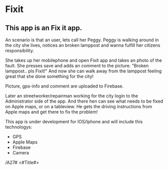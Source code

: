 # Fixit

## This app is an Fix it app.

An scenario is that an user, lets call her Peggy.
Peggy is walking around in the city she lives, notices an broken lamppost and wanna fulfill her citizens responsibility.

She takes up her mobilephone and open Fixit app and takes an photo of the fault. She presses save and adds an comment to the picture.
"Broken lamppost.. pls Fixit!" And now she can walk away from the lamppost feeling great that she done something for the city!

Picture, gps-info and comment are uploaded to Firebase.

Later an streetworker/repairman working for the city login to the Administrator side of the app.
And there hen can see what needs to be fixed on Apple maps, or on a tableview. He gets the driving instructions from Apple maps and get there to fix the problem!

This app is under development for IOS/Iphone and will include this technologys:

* GPS
* Apple Maps
* Firebase
* Camera

/A27#  <#Title#>

